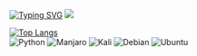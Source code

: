 [![Typing SVG](https://readme-typing-svg.herokuapp.com?color=%2336BCF7&lines=Python+developer)](https://git.io/typing-svg)
![](https://komarev.com/ghpvc/?username=thedeaddan&label=Просмотры+профиля&color=blueviolet&style=flat-square)  

[![Top Langs](https://github-readme-stats.vercel.app/api/top-langs/?username=thedeaddan&layout=compact)](https://github.com/thedeaddan/github-readme-stats)  
![Python](https://img.shields.io/badge/python-3670A0?style=for-the-badge&logo=python&logoColor=ffdd54)
![Manjaro](https://img.shields.io/badge/Manjaro-35BF5C?style=for-the-badge&logo=Manjaro&logoColor=white)
![Kali](https://img.shields.io/badge/Kali-268BEE?style=for-the-badge&logo=kalilinux&logoColor=white)
![Debian](https://img.shields.io/badge/Debian-D70A53?style=for-the-badge&logo=debian&logoColor=white)
![Ubuntu](https://img.shields.io/badge/Ubuntu-E95420?style=for-the-badge&logo=ubuntu&logoColor=white)
